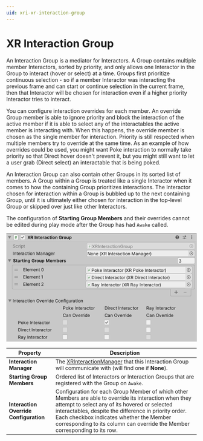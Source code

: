 ```yaml
---
uid: xri-xr-interaction-group
---
```

# XR Interaction Group

An Interaction Group is a mediator for Interactors. A Group contains multiple member Interactors, sorted by priority, and only allows one Interactor in the Group to interact (hover or select) at a time. Groups first prioritize continuous selection - so if a member Interactor was interacting the previous frame and can start or continue selection in the current frame, then that Interactor will be chosen for interaction even if a higher priority Interactor tries to interact.

You can configure interaction overrides for each member. An override Group member is able to ignore priority and block the interaction of the active member if it is able to select any of the interactables the active member is interacting with. When this happens, the override member is chosen as the single member for interaction. Priority is still respected when multiple members try to override at the same time. As an example of how overrides could be used, you might want Poke interaction to normally take priority so that Direct hover doesn't prevent it, but you might still want to let a user grab (Direct select) an interactable that is being poked.

An Interaction Group can also contain other Groups in its sorted list of members. A Group within a Group is treated like a single Interactor when it comes to how the containing Group prioritizes interactions. The Interactor chosen for interaction within a Group is bubbled up to the next containing Group, until it is ultimately either chosen for interaction in the top-level Group or skipped over just like other Interactors.

The configuration of **Starting Group Members** and their overrides cannot be edited during play mode after the Group has had `Awake` called.

![XRInteractionGroup component](images/xr-interaction-group.png)

| **Property** | **Description** |
|---|---|
| **Interaction Manager** | The [XRInteractionManager](xr-interaction-manager.md) that this Interaction Group will communicate with (will find one if **None**). |
| **Starting Group Members** | Ordered list of Interactors or Interaction Groups that are registered with the Group on `Awake`. |
| **Interaction Override Configuration** | Configuration for each Group Member of which other Members are able to override its interaction when they attempt to select any of its hovered or selected interactables, despite the difference in priority order. Each checkbox indicates whether the Member corresponding to its column can override the Member corresponding to its row. |
